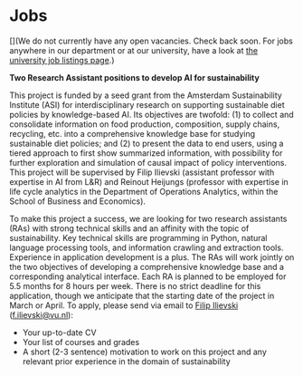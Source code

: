 # Jobs

[](We do not currently have any open vacancies. Check back soon. For jobs anywhere in our department or at our university, have a look at [the university job listings page](https://workingat.vu.nl/home).)

**Two Research Assistant positions to develop AI for sustainability**

This project is funded by a seed grant from the Amsterdam Sustainability Institute (ASI) for interdisciplinary research on supporting sustainable diet policies by knowledge-based AI. Its objectives are twofold: (1) to collect and consolidate information on food production, composition, supply chains, recycling, etc. into a comprehensive knowledge base for studying sustainable diet policies; and (2) to present the data to end users, using a tiered approach to first show summarized information, with possibility for further exploration and simulation of causal impact of policy interventions. This project will be supervised by Filip Ilievski (assistant professor with expertise in AI from L\&R) and Reinout Heijungs (professor with expertise in life cycle analytics in the Department of Operations Analytics, within the School of Business and Economics).

To make this project a success, we are looking for two research assistants (RAs) with strong technical skills and an affinity with the topic of sustainability. Key technical skills are programming in Python, natural language processing tools, and information crawling and extraction tools. Experience in application development is a plus. The RAs will work jointly on the two objectives of developing a comprehensive knowledge base and a corresponding analytical interface. Each RA is planned to be employed for 5.5 months for 8 hours per week. There is no strict deadline for this application, though we anticipate that the starting date of the project in March or April. To apply, please send via email to [Filip Ilievski](https://www.ilievski.info) (<f.ilievski@vu.nl>):
* Your up-to-date CV
* Your list of courses and grades
* A short (2-3 sentence) motivation to work on this project and any relevant prior experience in the domain of sustainability 
